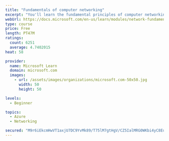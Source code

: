 ```yaml
---
title: "Fundamentals of computer networking"
excerpt: "You'll learn the fundamental principles of computer networking to prepare you for the Azure admin and developer learning paths."
webUrl: https://docs.microsoft.com/en-us/learn/modules/network-fundamentals/
type: course
price: Free
length: PT47M
ratings:
  count: 6251
  average: 4.7402015
heat: 58

provider:
  name: Microsoft Learn
  domain: microsoft.com
  images:
    - url: /assets/images/organizations/microsoft.com-50x50.jpg
      width: 50
      height: 50

levels:
  - Beginner

topics:
  - Azure
  - Networking

secured: "M9r6iEkcmHwVT1axjU7DC9YvMk89/T75lM7gtHgV/CZ5IalMRG0WKbi4yC8Eup4by65pxXonKSZG1Aj3HjFCbp7OOfcS2QK6TSU70yfweSM5mla5u43js45BLoQcDXvp+9Vx3QQWrYrzOmvORdDtOwr9mDD/346u4xpZPv9OdSZ5rNAq1xdzscg3zSd3i0MNK8bw9NUlrAJa1jihWO8SUcsNEh4IaKY8MzhJQapzRFjPb93cAtGvmgvxBEPYEr9Cx/pT/VVts2piI/kTjqwYS1Fveb1RZE0WSX3rLC+EMUeVhYYZQFrxXBc23AoLiIvJkyHFuvR5laTyBNLC0lGvHnBuRbzAwnw4MsGjLjCU6MN5LNOqVsmuuCdecq+9bWMHBGJMfeJcm7mkBsWiMq/jjCDjYIoeN+9DjQIPP82rieQ=;Lcr+BTCtRXDvw2r+ONamZA=="
---
```


